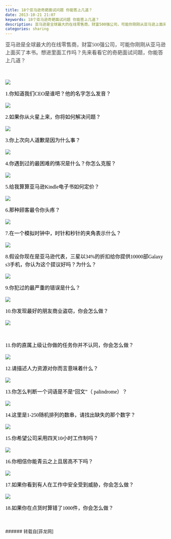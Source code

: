 ```yaml
---
title: 18个亚马逊奇葩面试问题 你能答上几道？
date: 2013-10-21 21:07
keywords: 18个亚马逊奇葩面试问题 你能答上几道？
description: 亚马逊是全球最大的在线零售商，财富500强公司，可能你刚刚从亚马逊上面买了本书。想进里面工作吗？先来看看它的奇葩面试问题，你能答上几道？1.你知道我们CEO是谁吧？他的名字怎么发音？2.如果你从火星上来，你将如何解决问题？3.你上次向人道歉是因为什么事？4.你遇到过的最困难的情况是什么？你怎么克服？5.给我算算亚马逊Kindle电子书如何定价？6.那种顾客最令你头疼？7.在一个模拟时钟中，时针和秒针的夹角表示什么？8.假设你现在是亚马逊代表，三星以34%的折扣给你提供10000部Galaxy s3手机，你认为这个提议好吗？为什么？9.你犯过的最严重的错误是什么？10.你发现最好的朋友商业盗窃，你会怎么做？11.你的直属上级让你做的任务你并不认同，你会怎么做？12.请描述人力资源对你而言意味着什么？13.你怎么判断一个词语是不是“回文”（ palindrome）？14.这里是1-250随机排列的数串，请找出缺失的那个数字？15.你希望公司采用四天10小时工作制吗？16.你相信你能青云之上且居高不下吗？17.如果你看到有人在工作中安全受到威胁，你会怎么做？18.如果你在点货时算错了1000件，你会怎么做？
categories: sharing
---
```

<td class="t_f" id="postmessage_67670">

<font style="color:rgb(67, 67, 67)"><font style="background-color:rgb(251, 251, 251)"><font face="微软雅黑, Tahoma, Verdana, 宋体"><font style="font-size:16px"><p style="line-height:25px;text-indent:nullem;text-align:left">亚马逊是全球最大的在线零售商，财富500强公司，可能你刚刚从亚马逊上面买了本书。想进里面工作吗？先来看看它的奇葩面试问题，你能答上几道？</p></font></font></font></font><br/>
<font style="color:rgb(0, 0, 0)"><font face="微软雅黑, Tahoma, Verdana, 宋体"><font style="font-size:16px"><p style="line-height:25px;text-indent:nullem;text-align:left"><font color="#03366"><a href="http://static.cnbetacdn.com/newsimg/2013/1021/01382345718.jpg" target="_blank">

<img aid="27478" data-cf-modified-6a0546c87cfc67a9d5e0f491-="" file="data/attachment/forum/201310/21/210601e7zin7gim7i0ki77.jpg.thumb.jpg" id="aimg_27478" inpost="1" onclick="" onmouseover="" src="http://www.flw.ph/data/attachment/forum/201310/21/210601e7zin7gim7i0ki77.jpg" style="cursor:pointer" zoomfile="data/attachment/forum/201310/21/210601e7zin7gim7i0ki77.jpg"/>


</a></font></p><p style="line-height:25px;text-indent:nullem;text-align:left">1.你知道我们CEO是谁吧？他的名字怎么发音？</p><p style="line-height:25px;text-indent:nullem;text-align:left"><font color="#03366"><a href="http://static.cnbetacdn.com/newsimg/2013/1021/11382345719.jpg" target="_blank">

<img aid="27479" data-cf-modified-6a0546c87cfc67a9d5e0f491-="" file="data/attachment/forum/201310/21/210602p7ps1g2392zuf7w2.jpg.thumb.jpg" id="aimg_27479" inpost="1" onclick="" onmouseover="" src="http://www.flw.ph/data/attachment/forum/201310/21/210602p7ps1g2392zuf7w2.jpg" style="cursor:pointer" zoomfile="data/attachment/forum/201310/21/210602p7ps1g2392zuf7w2.jpg"/>


</a></font></p><p style="line-height:25px;text-indent:nullem;text-align:left">2.如果你从火星上来，你将如何解决问题？</p><p style="line-height:25px;text-indent:nullem;text-align:left"><font color="#03366"><a href="http://static.cnbetacdn.com/newsimg/2013/1021/21382345720.jpg" target="_blank">

<img aid="27480" data-cf-modified-6a0546c87cfc67a9d5e0f491-="" file="data/attachment/forum/201310/21/210603eob5ghyn0qg2qgy9.jpg.thumb.jpg" id="aimg_27480" inpost="1" onclick="" onmouseover="" src="http://www.flw.ph/data/attachment/forum/201310/21/210603eob5ghyn0qg2qgy9.jpg" style="cursor:pointer" zoomfile="data/attachment/forum/201310/21/210603eob5ghyn0qg2qgy9.jpg"/>


</a></font></p><p style="line-height:25px;text-indent:nullem;text-align:left">3.你上次向人道歉是因为什么事？</p><p style="line-height:25px;text-indent:nullem;text-align:left"><font color="#03366"><a href="http://static.cnbetacdn.com/newsimg/2013/1021/31382345722.jpg" target="_blank">

<img aid="27481" data-cf-modified-6a0546c87cfc67a9d5e0f491-="" file="data/attachment/forum/201310/21/210604nasisq0swdcv1sdq.jpg.thumb.jpg" id="aimg_27481" inpost="1" onclick="" onmouseover="" src="http://www.flw.ph/data/attachment/forum/201310/21/210604nasisq0swdcv1sdq.jpg" style="cursor:pointer" zoomfile="data/attachment/forum/201310/21/210604nasisq0swdcv1sdq.jpg"/>


</a></font></p><p style="line-height:25px;text-indent:nullem;text-align:left">4.你遇到过的最困难的情况是什么？你怎么克服？</p><p style="line-height:25px;text-indent:nullem;text-align:left"><font color="#03366"><a href="http://static.cnbetacdn.com/newsimg/2013/1021/41382345722.jpg" target="_blank">

<img aid="27482" data-cf-modified-6a0546c87cfc67a9d5e0f491-="" file="data/attachment/forum/201310/21/210605neo0velxoivvx9lq.jpg.thumb.jpg" id="aimg_27482" inpost="1" onclick="" onmouseover="" src="http://www.flw.ph/data/attachment/forum/201310/21/210605neo0velxoivvx9lq.jpg" style="cursor:pointer" zoomfile="data/attachment/forum/201310/21/210605neo0velxoivvx9lq.jpg"/>


</a></font></p><p style="line-height:25px;text-indent:nullem;text-align:left">5.给我算算亚马逊Kindle电子书如何定价？</p><p style="line-height:25px;text-indent:nullem;text-align:left"><font color="#03366"><a href="http://static.cnbetacdn.com/newsimg/2013/1021/51382345724.jpg" target="_blank">

<img aid="27483" data-cf-modified-6a0546c87cfc67a9d5e0f491-="" file="data/attachment/forum/201310/21/210606vyzxyce3xuxuvlyu.jpg.thumb.jpg" id="aimg_27483" inpost="1" onclick="" onmouseover="" src="http://www.flw.ph/data/attachment/forum/201310/21/210606vyzxyce3xuxuvlyu.jpg" style="cursor:pointer" zoomfile="data/attachment/forum/201310/21/210606vyzxyce3xuxuvlyu.jpg"/>


</a></font></p><p style="line-height:25px;text-indent:nullem;text-align:left">6.那种顾客最令你头疼？</p><p style="line-height:25px;text-indent:nullem;text-align:left"><font color="#03366"><a href="http://static.cnbetacdn.com/newsimg/2013/1021/61382345725.jpg" target="_blank">

<img aid="27484" data-cf-modified-6a0546c87cfc67a9d5e0f491-="" file="data/attachment/forum/201310/21/210608e85t3eoou93npmum.jpg.thumb.jpg" id="aimg_27484" inpost="1" onclick="" onmouseover="" src="http://www.flw.ph/data/attachment/forum/201310/21/210608e85t3eoou93npmum.jpg" style="cursor:pointer" zoomfile="data/attachment/forum/201310/21/210608e85t3eoou93npmum.jpg"/>


</a></font></p><p style="line-height:25px;text-indent:nullem;text-align:left">7.在一个模拟时钟中，时针和秒针的夹角表示什么？</p><p style="line-height:25px;text-indent:nullem;text-align:left"><font color="#03366"><a href="http://static.cnbetacdn.com/newsimg/2013/1021/71382345725.jpg" target="_blank">

<img aid="27485" data-cf-modified-6a0546c87cfc67a9d5e0f491-="" file="data/attachment/forum/201310/21/210609q5ja353ynj3xia3s.jpg.thumb.jpg" id="aimg_27485" inpost="1" onclick="" onmouseover="" src="http://www.flw.ph/data/attachment/forum/201310/21/210609q5ja353ynj3xia3s.jpg" style="cursor:pointer" zoomfile="data/attachment/forum/201310/21/210609q5ja353ynj3xia3s.jpg"/>


</a></font></p><p style="line-height:25px;text-indent:nullem;text-align:left">8.假设你现在是亚马逊代表，三星以34%的折扣给你提供10000部Galaxy s3手机，你认为这个提议好吗？为什么？</p><p style="line-height:25px;text-indent:nullem;text-align:left"><font color="#03366"><a href="http://static.cnbetacdn.com/newsimg/2013/1021/81382345726.jpg" target="_blank">

<img aid="27486" data-cf-modified-6a0546c87cfc67a9d5e0f491-="" file="data/attachment/forum/201310/21/210611m55kt82zc55z83wt.jpg.thumb.jpg" id="aimg_27486" inpost="1" onclick="" onmouseover="" src="http://www.flw.ph/data/attachment/forum/201310/21/210611m55kt82zc55z83wt.jpg" style="cursor:pointer" zoomfile="data/attachment/forum/201310/21/210611m55kt82zc55z83wt.jpg"/>


</a></font></p><p style="line-height:25px;text-indent:nullem;text-align:left">9.你犯过的最严重的错误是什么？</p><p style="line-height:25px;text-indent:nullem;text-align:left"><font color="#03366"><a href="http://static.cnbetacdn.com/newsimg/2013/1021/91382345727.jpg" target="_blank">

<img aid="27487" data-cf-modified-6a0546c87cfc67a9d5e0f491-="" file="data/attachment/forum/201310/21/210612pfgf1rfr72ffefdr.jpg.thumb.jpg" id="aimg_27487" inpost="1" onclick="" onmouseover="" src="http://www.flw.ph/data/attachment/forum/201310/21/210612pfgf1rfr72ffefdr.jpg" style="cursor:pointer" zoomfile="data/attachment/forum/201310/21/210612pfgf1rfr72ffefdr.jpg"/>


</a></font></p><p style="line-height:25px;text-indent:nullem;text-align:left">10.你发现最好的朋友商业盗窃，你会怎么做？</p><p style="line-height:25px;text-indent:nullem;text-align:left"><font color="#03366"><a href="http://static.cnbetacdn.com/newsimg/2013/1021/101382345727.jpg" target="_blank">

<img aid="27488" data-cf-modified-6a0546c87cfc67a9d5e0f491-="" file="data/attachment/forum/201310/21/210614by4nnwwn2x42zs21.jpg.thumb.jpg" id="aimg_27488" inpost="1" onclick="" onmouseover="" src="http://www.flw.ph/data/attachment/forum/201310/21/210614by4nnwwn2x42zs21.jpg" style="cursor:pointer" zoomfile="data/attachment/forum/201310/21/210614by4nnwwn2x42zs21.jpg"/>


</a></font><br/>
</p><p style="line-height:25px;text-indent:nullem;text-align:left">11.你的直属上级让你做的任务你并不认同，你会怎么做？</p><p style="line-height:25px;text-indent:nullem;text-align:left"><font color="#03366"><a href="http://static.cnbetacdn.com/newsimg/2013/1021/111382345729.jpg" target="_blank">

<img aid="27489" data-cf-modified-6a0546c87cfc67a9d5e0f491-="" file="data/attachment/forum/201310/21/210616frnhphnr7rpnffwc.jpg.thumb.jpg" id="aimg_27489" inpost="1" onclick="" onmouseover="" src="http://www.flw.ph/data/attachment/forum/201310/21/210616frnhphnr7rpnffwc.jpg" style="cursor:pointer" zoomfile="data/attachment/forum/201310/21/210616frnhphnr7rpnffwc.jpg"/>


</a></font></p><p style="line-height:25px;text-indent:nullem;text-align:left">12.请描述人力资源对你而言意味着什么？</p><p style="line-height:25px;text-indent:nullem;text-align:left">

<img aid="27490" data-cf-modified-6a0546c87cfc67a9d5e0f491-="" file="data/attachment/forum/201310/21/210617xdhzt37fmfzwde8k.jpg.thumb.jpg" id="aimg_27490" inpost="1" onclick="" onmouseover="" src="http://www.flw.ph/data/attachment/forum/201310/21/210617xdhzt37fmfzwde8k.jpg" style="cursor:pointer" zoomfile="data/attachment/forum/201310/21/210617xdhzt37fmfzwde8k.jpg"/>


</p><p style="line-height:25px;text-indent:nullem;text-align:left">13.你怎么判断一个词语是不是“回文”（ palindrome）？</p><p style="line-height:25px;text-indent:nullem;text-align:left">

<img aid="27491" data-cf-modified-6a0546c87cfc67a9d5e0f491-="" file="data/attachment/forum/201310/21/210618rbfzuuim71j1ur2u.jpg.thumb.jpg" id="aimg_27491" inpost="1" onclick="" onmouseover="" src="http://www.flw.ph/data/attachment/forum/201310/21/210618rbfzuuim71j1ur2u.jpg" style="cursor:pointer" zoomfile="data/attachment/forum/201310/21/210618rbfzuuim71j1ur2u.jpg"/>


</p><p style="line-height:25px;text-indent:nullem;text-align:left">14.这里是1-250随机排列的数串，请找出缺失的那个数字？</p><p style="line-height:25px;text-indent:nullem;text-align:left">

<img aid="27492" data-cf-modified-6a0546c87cfc67a9d5e0f491-="" file="data/attachment/forum/201310/21/210619vbq00nnw03an7xq7.jpg.thumb.jpg" id="aimg_27492" inpost="1" onclick="" onmouseover="" src="http://www.flw.ph/data/attachment/forum/201310/21/210619vbq00nnw03an7xq7.jpg" style="cursor:pointer" zoomfile="data/attachment/forum/201310/21/210619vbq00nnw03an7xq7.jpg"/>


</p><p style="line-height:25px;text-indent:nullem;text-align:left">15.你希望公司采用四天10小时工作制吗？</p><p style="line-height:25px;text-indent:nullem;text-align:left">

<img aid="27493" data-cf-modified-6a0546c87cfc67a9d5e0f491-="" file="data/attachment/forum/201310/21/210620nlk3hv33thkq3rrr.jpg.thumb.jpg" id="aimg_27493" inpost="1" onclick="" onmouseover="" src="http://www.flw.ph/data/attachment/forum/201310/21/210620nlk3hv33thkq3rrr.jpg" style="cursor:pointer" zoomfile="data/attachment/forum/201310/21/210620nlk3hv33thkq3rrr.jpg"/>


</p><p style="line-height:25px;text-indent:nullem;text-align:left">16.你相信你能青云之上且居高不下吗？</p><p style="line-height:25px;text-indent:nullem;text-align:left">

<img aid="27494" data-cf-modified-6a0546c87cfc67a9d5e0f491-="" file="data/attachment/forum/201310/21/210622koyfmssxtsfmpzsa.jpg.thumb.jpg" id="aimg_27494" inpost="1" onclick="" onmouseover="" src="http://www.flw.ph/data/attachment/forum/201310/21/210622koyfmssxtsfmpzsa.jpg" style="cursor:pointer" zoomfile="data/attachment/forum/201310/21/210622koyfmssxtsfmpzsa.jpg"/>


</p><p style="line-height:25px;text-indent:nullem;text-align:left">17.如果你看到有人在工作中安全受到威胁，你会怎么做？</p><p style="line-height:25px;text-indent:nullem;text-align:left">

<img aid="27495" data-cf-modified-6a0546c87cfc67a9d5e0f491-="" file="data/attachment/forum/201310/21/210627l2wnmimm2u92rnpu.jpg.thumb.jpg" id="aimg_27495" inpost="1" onclick="" onmouseover="" src="http://www.flw.ph/data/attachment/forum/201310/21/210627l2wnmimm2u92rnpu.jpg" style="cursor:pointer" zoomfile="data/attachment/forum/201310/21/210627l2wnmimm2u92rnpu.jpg"/>


</p><p style="line-height:25px;text-indent:nullem;text-align:left">18.如果你在点货时算错了1000件，你会怎么做？</p></font></font></font><br/>
<br/>
</td>
###### 转载自[菲龙网]